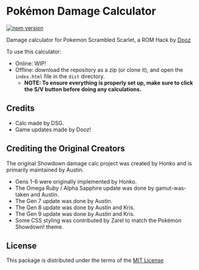 # Pokémon Damage Calculator

[![npm version](https://img.shields.io/npm/v/@smogon/calc.svg)](https://www.npmjs.com/package/@smogon/calc)&nbsp;

Damage calculator for Pokemon Scrambled Scarlet, a ROM Hack by [Dooz](https://www.youtube.com/@doozsromhacks)

To use this calculator:

-   Online: WIP!
-   Offline: download the repository as a zip (or clone it), and open the `index.html` file in the `dist` directory.
    -   **NOTE: To ensure everything is properly set up, make sure to click the S/V button before doing any calculations.**

## Credits

-   Calc made by DSG.
-   Game updates made by Dooz!

## Crediting the Original Creators

The original Showdown damage calc project was created by Honko and is primarily maintained by Austin.

-   Gens 1-6 were originally implemented by Honko.
-   The Omega Ruby / Alpha Sapphire update was done by gamut-was-taken and Austin.
-   The Gen 7 update was done by Austin.
-   The Gen 8 update was done by Austin and Kris.
-   The Gen 9 update was done by Austin and Kris.
-   Some CSS styling was contributed by Zarel to match the Pokémon Showdown! theme.

## License

This package is distributed under the terms of the [MIT License](https://github.com/DarkShinyGiratina/Sweltering-Sun-Damage-Calc/blob/master/LICENSE)
